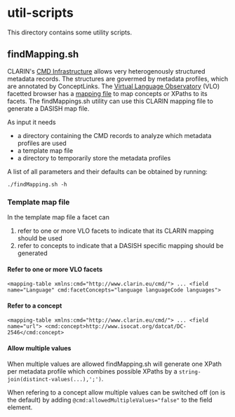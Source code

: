 util-scripts
===========

This directory contains some utility scripts.

## findMapping.sh

CLARIN's [CMD Infrastructure](http://www.clarin.eu/cmdi/) allows very heterogenously structured metadata records. The structures are govermed by metadata profiles, which are annotated by ConceptLinks. The [Virtual Language Observatory](http://www.clarin.eu/vlo/) (VLO) facetted browser has a [mapping file](https://lux17.mpi.nl/isocat/clarin/vlo/mapping/facetConcepts.xml) to map concepts or XPaths to its facets. The findMappings.sh utility can use this CLARIN mapping file to generate a DASISH map file.

As input it needs

* a directory containing the CMD records to analyze which metadata profiles are used
* a template map file
* a directory to temporarily store the metadata profiles

A list of all parameters and their defaults can be obtained by running:

	./findMapping.sh -h
	
### Template map file

In the template map file a facet can

1. refer to one or more VLO facets to indicate that its CLARIN mapping should be used
2. refer to concepts to indicate that a DASISH specific mapping should be generated

#### Refer to one or more VLO facets

``<mapping-table xmlns:cmd="http://www.clarin.eu/cmd/">
  ...
  <field name="Language" cmd:facetConcepts="language languageCode languages">``

#### Refer to a concept

``<mapping-table xmlns:cmd="http://www.clarin.eu/cmd/">
  ...
  <field name="url">
    <cmd:concept>http://www.isocat.org/datcat/DC-2546</cmd:concept>``
    
#### Allow multiple values

When multiple values are allowed findMapping.sh will generate one XPath per metadata profile which combines possible XPaths by a `string-join(distinct-values(...),';')`.

When refering to a concept allow multiple values can be switched off (on is the default) by adding `@cmd:allowedMultipleValues="false"` to the field element.